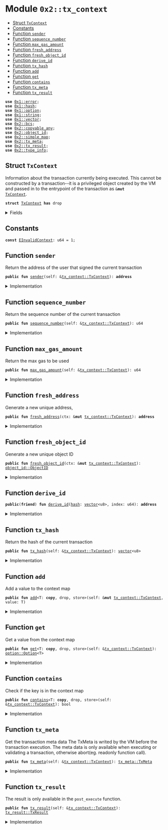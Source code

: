 
<a name="0x2_tx_context"></a>

# Module `0x2::tx_context`



-  [Struct `TxContext`](#0x2_tx_context_TxContext)
-  [Constants](#@Constants_0)
-  [Function `sender`](#0x2_tx_context_sender)
-  [Function `sequence_number`](#0x2_tx_context_sequence_number)
-  [Function `max_gas_amount`](#0x2_tx_context_max_gas_amount)
-  [Function `fresh_address`](#0x2_tx_context_fresh_address)
-  [Function `fresh_object_id`](#0x2_tx_context_fresh_object_id)
-  [Function `derive_id`](#0x2_tx_context_derive_id)
-  [Function `tx_hash`](#0x2_tx_context_tx_hash)
-  [Function `add`](#0x2_tx_context_add)
-  [Function `get`](#0x2_tx_context_get)
-  [Function `contains`](#0x2_tx_context_contains)
-  [Function `tx_meta`](#0x2_tx_context_tx_meta)
-  [Function `tx_result`](#0x2_tx_context_tx_result)


<pre><code><b>use</b> <a href="">0x1::error</a>;
<b>use</b> <a href="">0x1::hash</a>;
<b>use</b> <a href="">0x1::option</a>;
<b>use</b> <a href="">0x1::string</a>;
<b>use</b> <a href="">0x1::vector</a>;
<b>use</b> <a href="bcs.md#0x2_bcs">0x2::bcs</a>;
<b>use</b> <a href="copyable_any.md#0x2_copyable_any">0x2::copyable_any</a>;
<b>use</b> <a href="object_id.md#0x2_object_id">0x2::object_id</a>;
<b>use</b> <a href="simple_map.md#0x2_simple_map">0x2::simple_map</a>;
<b>use</b> <a href="tx_meta.md#0x2_tx_meta">0x2::tx_meta</a>;
<b>use</b> <a href="tx_result.md#0x2_tx_result">0x2::tx_result</a>;
<b>use</b> <a href="type_info.md#0x2_type_info">0x2::type_info</a>;
</code></pre>



<a name="0x2_tx_context_TxContext"></a>

## Struct `TxContext`

Information about the transaction currently being executed.
This cannot be constructed by a transaction--it is a privileged object created by
the VM and passed in to the entrypoint of the transaction as <code>&<b>mut</b> <a href="tx_context.md#0x2_tx_context_TxContext">TxContext</a></code>.


<pre><code><b>struct</b> <a href="tx_context.md#0x2_tx_context_TxContext">TxContext</a> <b>has</b> drop
</code></pre>



<details>
<summary>Fields</summary>


<dl>
<dt>
<code>sender: <b>address</b></code>
</dt>
<dd>
 The address of the user that signed the current transaction
</dd>
<dt>
<code>sequence_number: u64</code>
</dt>
<dd>
 Sequence number of this transaction corresponding to sender's account.
</dd>
<dt>
<code>max_gas_amount: u64</code>
</dt>
<dd>

</dd>
<dt>
<code>tx_hash: <a href="">vector</a>&lt;u8&gt;</code>
</dt>
<dd>
 Hash of the current transaction
</dd>
<dt>
<code>ids_created: u64</code>
</dt>
<dd>
 Counter recording the number of fresh id's created while executing
 this transaction. Always 0 at the start of a transaction
</dd>
<dt>
<code>map: <a href="simple_map.md#0x2_simple_map_SimpleMap">simple_map::SimpleMap</a>&lt;<a href="_String">string::String</a>, <a href="copyable_any.md#0x2_copyable_any_Any">copyable_any::Any</a>&gt;</code>
</dt>
<dd>
 A Key-Value map that can be used to store context information
</dd>
</dl>


</details>

<a name="@Constants_0"></a>

## Constants


<a name="0x2_tx_context_EInvalidContext"></a>



<pre><code><b>const</b> <a href="tx_context.md#0x2_tx_context_EInvalidContext">EInvalidContext</a>: u64 = 1;
</code></pre>



<a name="0x2_tx_context_sender"></a>

## Function `sender`

Return the address of the user that signed the current
transaction


<pre><code><b>public</b> <b>fun</b> <a href="tx_context.md#0x2_tx_context_sender">sender</a>(self: &<a href="tx_context.md#0x2_tx_context_TxContext">tx_context::TxContext</a>): <b>address</b>
</code></pre>



<details>
<summary>Implementation</summary>


<pre><code><b>public</b> <b>fun</b> <a href="tx_context.md#0x2_tx_context_sender">sender</a>(self: &<a href="tx_context.md#0x2_tx_context_TxContext">TxContext</a>): <b>address</b> {
    self.sender
}
</code></pre>



</details>

<a name="0x2_tx_context_sequence_number"></a>

## Function `sequence_number`

Return the sequence number of the current transaction


<pre><code><b>public</b> <b>fun</b> <a href="tx_context.md#0x2_tx_context_sequence_number">sequence_number</a>(self: &<a href="tx_context.md#0x2_tx_context_TxContext">tx_context::TxContext</a>): u64
</code></pre>



<details>
<summary>Implementation</summary>


<pre><code><b>public</b> <b>fun</b> <a href="tx_context.md#0x2_tx_context_sequence_number">sequence_number</a>(self: &<a href="tx_context.md#0x2_tx_context_TxContext">TxContext</a>): u64 {
    self.sequence_number
}
</code></pre>



</details>

<a name="0x2_tx_context_max_gas_amount"></a>

## Function `max_gas_amount`

Return the max gas to be used


<pre><code><b>public</b> <b>fun</b> <a href="tx_context.md#0x2_tx_context_max_gas_amount">max_gas_amount</a>(self: &<a href="tx_context.md#0x2_tx_context_TxContext">tx_context::TxContext</a>): u64
</code></pre>



<details>
<summary>Implementation</summary>


<pre><code><b>public</b> <b>fun</b> <a href="tx_context.md#0x2_tx_context_max_gas_amount">max_gas_amount</a>(self: &<a href="tx_context.md#0x2_tx_context_TxContext">TxContext</a>): u64 {
    self.max_gas_amount
}
</code></pre>



</details>

<a name="0x2_tx_context_fresh_address"></a>

## Function `fresh_address`

Generate a new unique address,


<pre><code><b>public</b> <b>fun</b> <a href="tx_context.md#0x2_tx_context_fresh_address">fresh_address</a>(ctx: &<b>mut</b> <a href="tx_context.md#0x2_tx_context_TxContext">tx_context::TxContext</a>): <b>address</b>
</code></pre>



<details>
<summary>Implementation</summary>


<pre><code><b>public</b> <b>fun</b> <a href="tx_context.md#0x2_tx_context_fresh_address">fresh_address</a>(ctx: &<b>mut</b> <a href="tx_context.md#0x2_tx_context_TxContext">TxContext</a>): <b>address</b> {
    <b>let</b> addr = <a href="tx_context.md#0x2_tx_context_derive_id">derive_id</a>(ctx.tx_hash, ctx.ids_created);
    ctx.ids_created = ctx.ids_created + 1;
    addr
}
</code></pre>



</details>

<a name="0x2_tx_context_fresh_object_id"></a>

## Function `fresh_object_id`

Generate a new unique object ID


<pre><code><b>public</b> <b>fun</b> <a href="tx_context.md#0x2_tx_context_fresh_object_id">fresh_object_id</a>(ctx: &<b>mut</b> <a href="tx_context.md#0x2_tx_context_TxContext">tx_context::TxContext</a>): <a href="object_id.md#0x2_object_id_ObjectID">object_id::ObjectID</a>
</code></pre>



<details>
<summary>Implementation</summary>


<pre><code><b>public</b> <b>fun</b> <a href="tx_context.md#0x2_tx_context_fresh_object_id">fresh_object_id</a>(ctx: &<b>mut</b> <a href="tx_context.md#0x2_tx_context_TxContext">TxContext</a>): ObjectID {
    <a href="object_id.md#0x2_object_id_address_to_object_id">object_id::address_to_object_id</a>(<a href="tx_context.md#0x2_tx_context_fresh_address">fresh_address</a>(ctx))
}
</code></pre>



</details>

<a name="0x2_tx_context_derive_id"></a>

## Function `derive_id`



<pre><code><b>public</b>(<b>friend</b>) <b>fun</b> <a href="tx_context.md#0x2_tx_context_derive_id">derive_id</a>(<a href="">hash</a>: <a href="">vector</a>&lt;u8&gt;, index: u64): <b>address</b>
</code></pre>



<details>
<summary>Implementation</summary>


<pre><code><b>public</b>(<b>friend</b>) <b>fun</b> <a href="tx_context.md#0x2_tx_context_derive_id">derive_id</a>(<a href="">hash</a>: <a href="">vector</a>&lt;u8&gt;, index: u64): <b>address</b> {
    <b>let</b> bytes = <a href="">hash</a>;
    <a href="_append">vector::append</a>(&<b>mut</b> bytes, <a href="../doc/bcs.md#0x1_bcs_to_bytes">bcs::to_bytes</a>(&index));
    //TODO change <b>return</b> type <b>to</b> h256 and <b>use</b> h256 <b>to</b> replace <b>address</b>?
    <b>let</b> id = <a href="_sha3_256">hash::sha3_256</a>(bytes);
    bcs::to_address(id)
}
</code></pre>



</details>

<a name="0x2_tx_context_tx_hash"></a>

## Function `tx_hash`

Return the hash of the current transaction


<pre><code><b>public</b> <b>fun</b> <a href="tx_context.md#0x2_tx_context_tx_hash">tx_hash</a>(self: &<a href="tx_context.md#0x2_tx_context_TxContext">tx_context::TxContext</a>): <a href="">vector</a>&lt;u8&gt;
</code></pre>



<details>
<summary>Implementation</summary>


<pre><code><b>public</b> <b>fun</b> <a href="tx_context.md#0x2_tx_context_tx_hash">tx_hash</a>(self: &<a href="tx_context.md#0x2_tx_context_TxContext">TxContext</a>): <a href="">vector</a>&lt;u8&gt; {
    self.tx_hash
}
</code></pre>



</details>

<a name="0x2_tx_context_add"></a>

## Function `add`

Add a value to the context map


<pre><code><b>public</b> <b>fun</b> <a href="tx_context.md#0x2_tx_context_add">add</a>&lt;T: <b>copy</b>, drop, store&gt;(self: &<b>mut</b> <a href="tx_context.md#0x2_tx_context_TxContext">tx_context::TxContext</a>, value: T)
</code></pre>



<details>
<summary>Implementation</summary>


<pre><code><b>public</b> <b>fun</b> <a href="tx_context.md#0x2_tx_context_add">add</a>&lt;T: drop + store + <b>copy</b>&gt;(self: &<b>mut</b> <a href="tx_context.md#0x2_tx_context_TxContext">TxContext</a>, value: T) {
    <b>let</b> <a href="any.md#0x2_any">any</a> = <a href="copyable_any.md#0x2_copyable_any_pack">copyable_any::pack</a>(value);
    <b>let</b> <a href="">type_name</a> = *<a href="copyable_any.md#0x2_copyable_any_type_name">copyable_any::type_name</a>(&<a href="any.md#0x2_any">any</a>);
    <a href="simple_map.md#0x2_simple_map_add">simple_map::add</a>(&<b>mut</b> self.map, <a href="">type_name</a>, <a href="any.md#0x2_any">any</a>)
}
</code></pre>



</details>

<a name="0x2_tx_context_get"></a>

## Function `get`

Get a value from the context map


<pre><code><b>public</b> <b>fun</b> <a href="tx_context.md#0x2_tx_context_get">get</a>&lt;T: <b>copy</b>, drop, store&gt;(self: &<a href="tx_context.md#0x2_tx_context_TxContext">tx_context::TxContext</a>): <a href="_Option">option::Option</a>&lt;T&gt;
</code></pre>



<details>
<summary>Implementation</summary>


<pre><code><b>public</b> <b>fun</b> <a href="tx_context.md#0x2_tx_context_get">get</a>&lt;T: drop + store + <b>copy</b>&gt;(self: &<a href="tx_context.md#0x2_tx_context_TxContext">TxContext</a>): Option&lt;T&gt; {
    <b>let</b> <a href="">type_name</a> = <a href="type_info.md#0x2_type_info_type_name">type_info::type_name</a>&lt;T&gt;();
    <b>if</b> (<a href="simple_map.md#0x2_simple_map_contains_key">simple_map::contains_key</a>(&self.map, &<a href="">type_name</a>)) {
        <b>let</b> <a href="any.md#0x2_any">any</a> = <a href="simple_map.md#0x2_simple_map_borrow">simple_map::borrow</a>(&self.map, &<a href="">type_name</a>);
        <a href="_some">option::some</a>(<a href="copyable_any.md#0x2_copyable_any_unpack">copyable_any::unpack</a>(*<a href="any.md#0x2_any">any</a>))
    }<b>else</b>{
        <a href="_none">option::none</a>()
    }
}
</code></pre>



</details>

<a name="0x2_tx_context_contains"></a>

## Function `contains`

Check if the key is in the context map


<pre><code><b>public</b> <b>fun</b> <a href="tx_context.md#0x2_tx_context_contains">contains</a>&lt;T: <b>copy</b>, drop, store&gt;(self: &<a href="tx_context.md#0x2_tx_context_TxContext">tx_context::TxContext</a>): bool
</code></pre>



<details>
<summary>Implementation</summary>


<pre><code><b>public</b> <b>fun</b> <a href="tx_context.md#0x2_tx_context_contains">contains</a>&lt;T: drop + store + <b>copy</b>&gt;(self: &<a href="tx_context.md#0x2_tx_context_TxContext">TxContext</a>): bool {
    <b>let</b> <a href="">type_name</a> = <a href="type_info.md#0x2_type_info_type_name">type_info::type_name</a>&lt;T&gt;();
    <a href="simple_map.md#0x2_simple_map_contains_key">simple_map::contains_key</a>(&self.map, &<a href="">type_name</a>)
}
</code></pre>



</details>

<a name="0x2_tx_context_tx_meta"></a>

## Function `tx_meta`

Get the transaction meta data
The TxMeta is writed by the VM before the transaction execution.
The meta data is only available when executing or validating a transaction, otherwise abort(eg. readonly function call).


<pre><code><b>public</b> <b>fun</b> <a href="tx_meta.md#0x2_tx_meta">tx_meta</a>(self: &<a href="tx_context.md#0x2_tx_context_TxContext">tx_context::TxContext</a>): <a href="tx_meta.md#0x2_tx_meta_TxMeta">tx_meta::TxMeta</a>
</code></pre>



<details>
<summary>Implementation</summary>


<pre><code><b>public</b> <b>fun</b> <a href="tx_meta.md#0x2_tx_meta">tx_meta</a>(self: &<a href="tx_context.md#0x2_tx_context_TxContext">TxContext</a>): TxMeta {
    <b>let</b> meta = <a href="tx_context.md#0x2_tx_context_get">get</a>&lt;TxMeta&gt;(self);
    <b>assert</b>!(<a href="_is_some">option::is_some</a>(&meta), <a href="_invalid_state">error::invalid_state</a>(<a href="tx_context.md#0x2_tx_context_EInvalidContext">EInvalidContext</a>));
    <a href="_extract">option::extract</a>(&<b>mut</b> meta)
}
</code></pre>



</details>

<a name="0x2_tx_context_tx_result"></a>

## Function `tx_result`

The result is only available in the <code>post_execute</code> function.


<pre><code><b>public</b> <b>fun</b> <a href="tx_result.md#0x2_tx_result">tx_result</a>(self: &<a href="tx_context.md#0x2_tx_context_TxContext">tx_context::TxContext</a>): <a href="tx_result.md#0x2_tx_result_TxResult">tx_result::TxResult</a>
</code></pre>



<details>
<summary>Implementation</summary>


<pre><code><b>public</b> <b>fun</b> <a href="tx_result.md#0x2_tx_result">tx_result</a>(self: &<a href="tx_context.md#0x2_tx_context_TxContext">TxContext</a>): TxResult {
    <b>let</b> result = <a href="tx_context.md#0x2_tx_context_get">get</a>&lt;TxResult&gt;(self);
    <b>assert</b>!(<a href="_is_some">option::is_some</a>(&result), <a href="_invalid_state">error::invalid_state</a>(<a href="tx_context.md#0x2_tx_context_EInvalidContext">EInvalidContext</a>));
    <a href="_extract">option::extract</a>(&<b>mut</b> result)
}
</code></pre>



</details>
